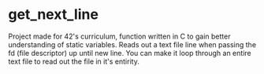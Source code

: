 # get_next_line

Project made for 42's curriculum, function written in C to gain better understanding of static variables. Reads out a text file line when passing the fd (file descriptor) up until new line. You can make it loop through an entire text file to read out the file in it's entirity.
